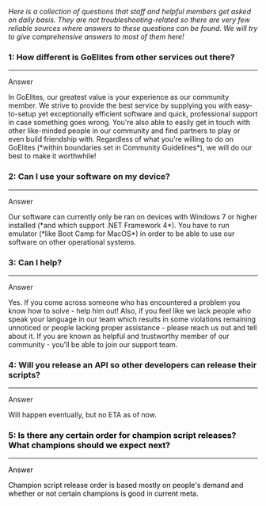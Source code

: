 *Here is a collection of questions that staff and helpful members get asked on daily basis. They are not troubleshooting-related so there are very few reliable sources where answers to these questions can be found. We will try to give comprehensive answers to most of them here!*

### <span color="black">1</span>: How different is GoElites from other services out there?

---

<div class="admonition tip">
<p class="first admonition-title">Answer</p>
<p class="last">
In GoElites, our greatest value is your experience as our community member. We strive to provide the best service by supplying you with easy-to-setup yet exceptionally efficient software and quick, professional support in case something goes wrong. You're also able to easily get in touch with other like-minded people in our community and find partners to play or even build friendship with. Regardless of what you're willing to do on GoElites (*within boundaries set in Community Guidelines*), we will do our best to make it worthwhile!
</p>
</div>

### <span color="black">2</span>: Can I use your software on my device?

---
<div class="admonition tip">
<p class="first admonition-title">Answer</p>
<p class="last">
Our software can currently only be ran on devices with Windows 7 or higher installed (*and which support .NET Framework 4*). You have to run emulator (*like Boot Camp for MacOS*) in order to be able to use our software on other operational systems.
</p>
</div>

### <span color="black">3</span>: Can I help?

---
<div class="admonition tip">
<p class="first admonition-title">Answer</p>
<p class="last">
Yes. If you come across someone who has encountered a problem you know how to solve - help him out! Also, if you feel like we lack people who speak your language in our team which results in some violations remaining unnoticed or people lacking proper assistance - please reach us out and tell about it. If you are known as helpful and trustworthy member of our community - you'll be able to join our support team.
</p>
</div>

### <span color="black">4</span>: Will you release an API so other developers can release their scripts?

---
<div class="admonition tip">
<p class="first admonition-title">Answer</p>
<p class="last">
Will happen eventually, but no ETA as of now.
</p>
</div>

### <font color="black">5</color>: Is there any certain order for champion script releases? What champions should we expect next?

---
<div class="admonition tip">
<p class="first admonition-title">Answer</p>
<p class="last">
Champion script release order is based mostly on people's demand and whether or not certain champions is good in current meta.
</p>
</div>




